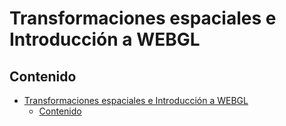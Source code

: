 # Transformaciones espaciales e Introducción a WEBGL

## Contenido

- [Transformaciones espaciales e Introducción a WEBGL](#transformaciones-espaciales-e-introducción-a-webgl)
  - [Contenido](#contenido)
